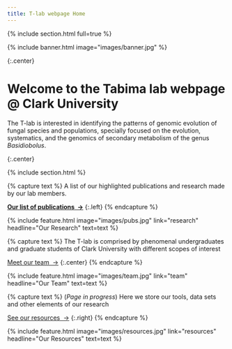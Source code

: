 ```yaml
---
title: T-lab webpage Home
---
```


{% include section.html full=true %}

{% include banner.html image="images/banner.jpg" %}

{:.center}
# Welcome to the Tabima lab webpage @ Clark University

The T-lab is interested in identifying the patterns of genomic evolution of fungal species and populations, specially focused on the evolution, systematics, and the genomics of secondary metabolism of the genus *Basidiobolus*.

{:.center}

{% include section.html %}

{% capture text %}
A list of our highlighted publications and research made by our lab members.

**[Our list of publications &nbsp;→](research)**
{:.left}
{% endcapture %}

{%
  include feature.html
  image="images/pubs.jpg"
  link="research"
  headline="Our Research"
  text=text
%}

{% capture text %}
The T-lab is comprised by phenomenal undergraduates and graduate students of Clark University with different scopes of interest

[Meet our team &nbsp;→](team)
{:.center}
{% endcapture %}

{%
  include feature.html
  image="images/team.jpg"
  link="team"
  headline="Our Team"
  text=text
%}

{% capture text %}
(*Page in progress*) Here we store our tools, data sets and other elements of our research

[See our resources &nbsp;→](resources)
{:.right}
{% endcapture %}

{%
  include feature.html
  image="images/resources.jpg"
  link="resources"
  headline="Our Resources"
  text=text
%}